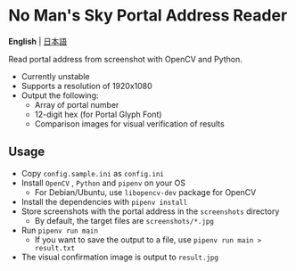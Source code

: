 # No Man's Sky Portal Address Reader

**English** | [日本語](README.ja.md)

Read portal address from screenshot with OpenCV and Python.

- Currently unstable
- Supports a resolution of 1920x1080
- Output the following:
    - Array of portal number
    - 12-digit hex (for Portal Glyph Font)
    - Comparison images for visual verification of results

## Usage

- Copy `config.sample.ini` as `config.ini`
- Install `OpenCV` , `Python` and `pipenv` on your OS
    - For Debian/Ubuntu, use `libopencv-dev` package for OpenCV
- Install the dependencies with `pipenv install`
- Store screenshots with the portal address in the `screenshots` directory
    - By default, the target files are `screenshots/*.jpg`
- Run `pipenv run main`
    - If you want to save the output to a file, use `pipenv run main > result.txt`
- The visual confirmation image is output to `result.jpg`
